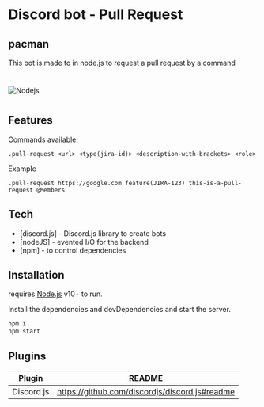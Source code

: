 # Discord bot - Pull Request
## pacman

This bot is made to in node.js to request a pull request by a command

#

![Nodejs](https://brandslogos.com/wp-content/uploads/thumbs/nodejs-logo-vector.svg)

#
## Features

Commands available:

```
.pull-request <url> <type(jira-id)> <description-with-brackets> <role> 
```
Example
```
.pull-request https://google.com feature(JIRA-123) this-is-a-pull-request @Members
```

## Tech

- [discord.js] - Discord.js library to create bots
- [nodeJS] - evented I/O for the backend
- [npm] - to control dependencies


## Installation

requires [Node.js](https://nodejs.org/) v10+ to run.

Install the dependencies and devDependencies and start the server.

```sh
npm i
npm start
```


## Plugins

| Plugin     | README                                         |
| ---------- | ---------------------------------------------- |
| Discord.js | https://github.com/discordjs/discord.js#readme |
